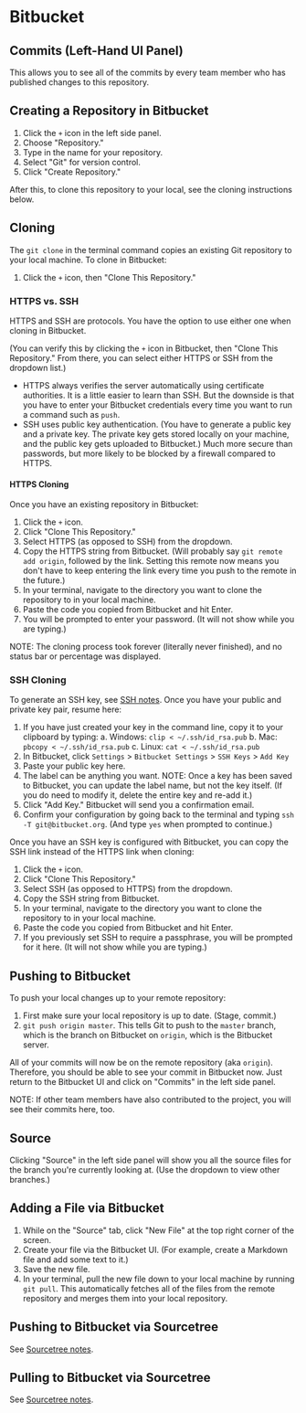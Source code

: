 # Bitbucket


## Commits (Left-Hand UI Panel)

This allows you to see all of the commits by every team member who has published changes to this repository.


## Creating a Repository in Bitbucket

1. Click the `+` icon in the left side panel.
2. Choose "Repository."
3. Type in the name for your repository.
4. Select "Git" for version control.
5. Click "Create Repository."

After this, to clone this repository to your local, see the cloning instructions below.


## Cloning

The `git clone` in the terminal command copies an existing Git repository to your local machine.  To clone in Bitbucket:

1. Click the `+` icon, then "Clone This Repository."


### HTTPS vs. SSH

HTTPS and SSH are protocols.  You have the option to use either one when cloning in Bitbucket.

(You can verify this by clicking the `+` icon in Bitbucket, then "Clone This Repository."  From there, you can select either HTTPS or SSH from the dropdown list.)

- HTTPS always verifies the server automatically using certificate authorities.  It is a little easier to learn than SSH.  But the downside is that you have to enter your Bitbucket credentials every time you want to run a command such as `push`.
- SSH uses public key authentication.  (You have to generate a public key and a private key.  The private key gets stored locally on your machine, and the public key gets uploaded to Bitbucket.)  Much more secure than passwords, but more likely to be blocked by a firewall compared to HTTPS.


#### HTTPS Cloning

Once you have an existing repository in Bitbucket:

1. Click the `+` icon.
2. Click "Clone This Repository."
3. Select HTTPS (as opposed to SSH) from the dropdown.
4. Copy the HTTPS string from Bitbucket.  (Will probably say `git remote add origin`, followed by the link.  Setting this remote now means you don't have to keep entering the link every time you push to the remote in the future.)
5. In your terminal, navigate to the directory you want to clone the repository to in your local machine.
6. Paste the code you copied from Bitbucket and hit Enter.
7. You will be prompted to enter your password.  (It will not show while you are typing.)

NOTE: The cloning process took forever (literally never finished), and no status bar or percentage was displayed.


### SSH Cloning

To generate an SSH key, see [SSH notes](https://github.com/toddcf/code-snippets/blob/master/ssh/ssh.md).  Once you have your public and private key pair, resume here:

1. If you have just created your key in the command line, copy it to your clipboard by typing:
  a. Windows: `clip < ~/.ssh/id_rsa.pub`
  b. Mac: `pbcopy < ~/.ssh/id_rsa.pub`
  c. Linux: `cat < ~/.ssh/id_rsa.pub`
2. In Bitbucket, click `Settings` > `Bitbucket Settings` > `SSH Keys` > `Add Key`
3. Paste your public key here.
4. The label can be anything you want.  NOTE: Once a key has been saved to Bitbucket, you can update the label name, but not the key itself.  (If you do need to modify it, delete the entire key and re-add it.)
5. Click "Add Key."  Bitbucket will send you a confirmation email.
6. Confirm your configuration by going back to the terminal and typing `ssh -T git@bitbucket.org`.  (And type `yes` when prompted to continue.)

Once you have an SSH key is configured with Bitbucket, you can copy the SSH link instead of the HTTPS link when cloning:

1. Click the `+` icon.
2. Click "Clone This Repository."
3. Select SSH (as opposed to HTTPS) from the dropdown.
4. Copy the SSH string from Bitbucket.
5. In your terminal, navigate to the directory you want to clone the repository to in your local machine.
6. Paste the code you copied from Bitbucket and hit Enter.
7. If you previously set SSH to require a passphrase, you will be prompted for it here.  (It will not show while you are typing.)


## Pushing to Bitbucket

To push your local changes up to your remote repository:

1. First make sure your local repository is up to date.  (Stage, commit.)
2. `git push origin master`.  This tells Git to push to the `master` branch, which is the branch on Bitbucket on `origin`, which is the Bitbucket server.

All of your commits will now be on the remote repository (aka `origin`).  Therefore, you should be able to see your commit in Bitbucket now.  Just return to the Bitbucket UI and click on "Commits" in the left side panel.

NOTE: If other team members have also contributed to the project, you will see their commits here, too.


## Source

Clicking "Source" in the left side panel will show you all the source files for the branch you're currently looking at.  (Use the dropdown to view other branches.)


## Adding a File via Bitbucket

1. While on the "Source" tab, click "New File" at the top right corner of the screen.
2. Create your file via the Bitbucket UI.  (For example, create a Markdown file and add some text to it.)
3. Save the new file.
4. In your terminal, pull the new file down to your local machine by running `git pull`.  This automatically fetches all of the files from the remote repository and merges them into your local repository.


## Pushing to Bitbucket via Sourcetree

See [Sourcetree notes](https://github.com/toddcf/code-snippets/blob/master/sourcetree/sourcetree.md).


## Pulling to Bitbucket via Sourcetree

See [Sourcetree notes](https://github.com/toddcf/code-snippets/blob/master/sourcetree/sourcetree.md).